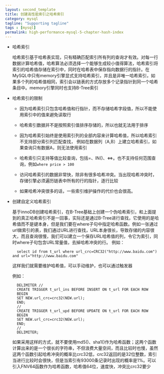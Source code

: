 ```yaml
---
layout: second_template
title: 创建高性能索引之哈希索引
category: mysql
tagline: "Supporting tagline"
tags : [mysql]
permalink: high-performance-mysql-5-chapter-hash-index
---
```


* 哈希索引

	哈希索引基于哈希表实现，只有精确匹配索引所有列的查询才有效。对每一行数据计算哈希值，哈希算法必须选择一个能够生成较小值得算法，哈希索引将索引的哈希值存储在索引中，同时在哈希表中保存指向数据行的指针。在MySQL中只有memory引擎显式支持哈希索引，并且是非唯一哈希索引，如果多个列的哈希值相同，索引会以链表的方式存放多个记录指针到同一个哈希条目中。memory引擎同时也支持B-Tree索引

* 哈希索引的限制

	- 因为哈希索引只包含哈希值和行指针，而不存储哈希字段值，所以不能使用索引中的值来避免读取行

	- 哈希索引数据并不是按照索引值排序存储的，所以也就无法用于排序

	- 因为哈希索引始终是使用索引列的全部内容来计算哈希值，所以哈希索引不支持部分索引列匹配查找，
	例如在数据列（A,B）上建立哈希索引，如果查询只有数据A，则无法使用索引

	- 哈希索引只支持等值比较查询，包括=、IN()、<=>。也不支持任何范围查询，例如`where price > 100`

	- 访问哈希索引的数据非常快，除非有很多哈希冲突。当出现哈希冲突时，存储引擎必须遍历链表中所有的行的指针，逐行比较

	- 如果哈希冲突很多的话，一些索引维护操作的代价也会很高。

* 创建自定义哈希索引

	基于innoDB创建哈希索引，在B-Tree基础上创建一个伪哈希索引，和上面提到的真正哈希索引不是一回事，实际还是通过B-Tree进行查找，它使用的是哈希值而不是键本身，但是我们要在where子句中指定哈希函数。例如一张通过url做索引的表，我们通过URL进行查找，URL本身很长，导致存储的内容很大，而且查询很慢，我们可以建立一个保存URL哈希值的列，令它为索引，同时where子句包含URL常量值，去掉哈希冲突的行。
	例如：
	
		select id from t_url where url_crc=CRC32("http://www.baidu.com") and url="http://www.baidu.com"

	这样我们就需要维护哈希值，可以手动维护，也可以通过触发器

	例如：

		DELIMITER //
		CREATE TRIGGER t_url_ins BEFORE INSERT ON t_url FOR EACH ROW 
		BEGIN 
		SET NEW.url_crc=crc32(NEW.url);
		END;
		//
		CREATE TRIGGER t_url_upd BEFORE UPDATE ON t_url FOR EACH ROW 
		BEGIN
		SET NEW.url_crc=crc32(NEW.url);
		END;
		//
		DELIMITER;

	如果采用这样的方式，就不要使用md5()、sha1()作为哈希函数；这两个函数计算出来的是一个很长的字符串，不但浪费大量空间，而且比较时也慢，虽然这两个函数引起哈希冲突的概率比crc32低，crc32返回的是32位整数，索引当进行比较时会很快，但是当索引有93000条记录时出现的概率是1%。可以引入FNV64函数作为哈希函数，哈希值64位，速度快，冲突比crc32要少





